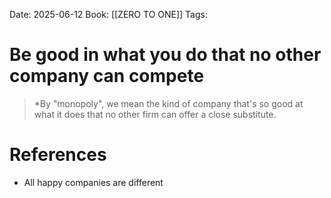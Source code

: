 Date: 2025-06-12
Book: [[ZERO TO ONE]]
Tags:
# Be good in what you do that no other company can compete

>*By "monopoly", we mean the kind of company that's so good at what it does that no other firm can offer a close substitute.
# References 
- All happy companies are different 